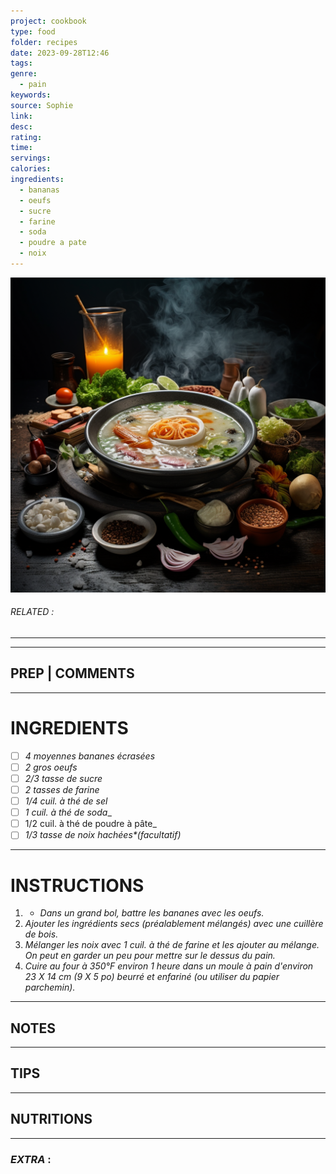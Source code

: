 ```yaml
---
project: cookbook
type: food
folder: recipes
date: 2023-09-28T12:46
tags: 
genre:
  - pain
keywords: 
source: Sophie
link: 
desc: 
rating: 
time: 
servings: 
calories: 
ingredients:
  - bananas
  - oeufs
  - sucre
  - farine
  - soda
  - poudre a pate
  - noix
---
```


![IMAGE](_default.png)

###### *RELATED* : 
---


---
## PREP | COMMENTS



---
# INGREDIENTS

- [ ] _4 moyennes bananes écrasées_
- [ ] _2 gros oeufs_
- [ ] _2/3 tasse de sucre_
- [ ] _2 tasses de farine_
- [ ] _1/4 cuil. à thé de sel_
- [ ] _1 cuil. à thé de soda__
- [ ] 1/2 cuil. à thé de poudre à pâte_
- [ ] _1/3 tasse de noix hachées*(facultatif)_

---
# INSTRUCTIONS

1. - _Dans un grand bol, battre les bananes avec les oeufs._
2. _Ajouter les ingrédients secs (préalablement mélangés) avec une cuillère de bois._
3. _Mélanger les noix avec 1 cuil. à thé de farine et les ajouter au mélange. On peut en garder un peu pour mettre sur le dessus du pain._
4. _Cuire au four à 350°F environ 1 heure dans un moule à pain d'environ 23 X 14 cm (9 X 5 po) beurré et enfariné (ou utiliser du papier parchemin)._

---
## NOTES



---
## TIPS



---
## NUTRITIONS



---
### *EXTRA* :



